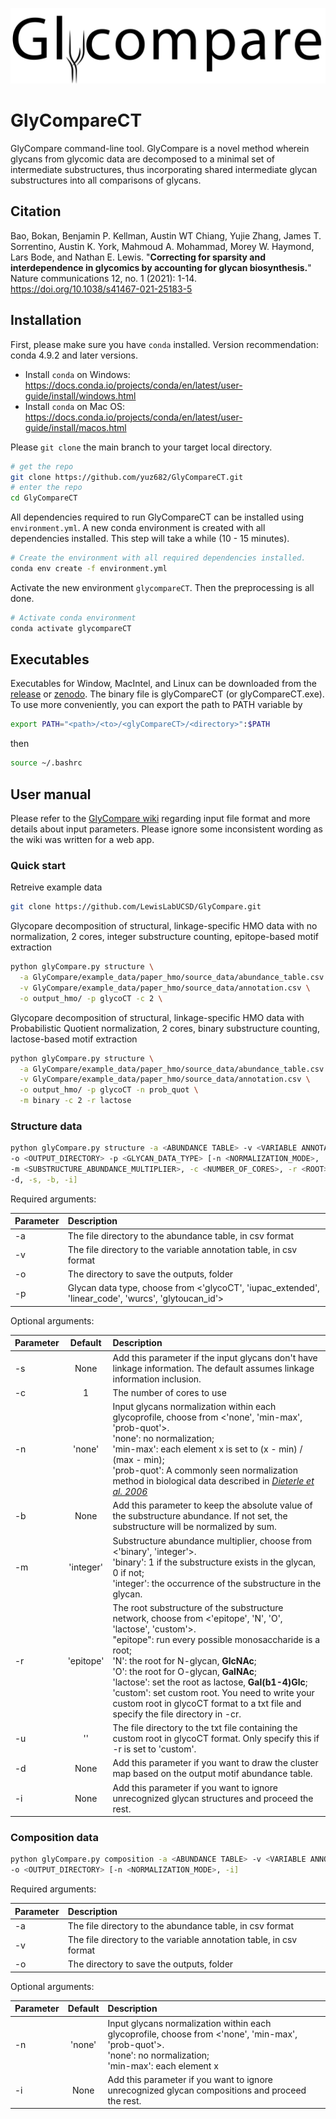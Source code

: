 ![](logo_name.png)
# GlyCompareCT
GlyCompare command-line tool. GlyCompare is a novel method wherein glycans from glycomic data are decomposed to a minimal set of intermediate substructures, thus incorporating shared intermediate glycan substructures into all comparisons of glycans. 

## Citation

Bao, Bokan, Benjamin P. Kellman, Austin WT Chiang, Yujie Zhang, James T. Sorrentino, Austin K. York, Mahmoud A. Mohammad, Morey W. Haymond, Lars Bode, and Nathan E. Lewis. "**Correcting for sparsity and interdependence in glycomics by accounting for glycan biosynthesis.**" Nature communications 12, no. 1 (2021): 1-14. https://doi.org/10.1038/s41467-021-25183-5

## Installation

First, please make sure you have `conda` installed. Version recommendation: conda 4.9.2 and later versions. 
- Install `conda` on Windows: https://docs.conda.io/projects/conda/en/latest/user-guide/install/windows.html
- Install `conda` on Mac OS: https://docs.conda.io/projects/conda/en/latest/user-guide/install/macos.html

Please ```git clone``` the main branch to your target local directory. 
```bash
# get the repo
git clone https://github.com/yuz682/GlyCompareCT.git
# enter the repo
cd GlyCompareCT
```

All dependencies required to run GlyCompareCT can be installed using `environment.yml`. A new conda environment is created with all dependencies installed. This step will take a while (10 - 15 minutes). 
```bash
# Create the environment with all required dependencies installed.
conda env create -f environment.yml
```

Activate the new environment `glycompareCT`. Then the preprocessing is all done.
```bash
# Activate conda environment
conda activate glycompareCT
```

## Executables

Executables for Window, MacIntel, and Linux can be downloaded from the [release](https://github.com/yuz682/GlyCompareCT/releases/tag/glycoinformatics) or [zenodo](https://zenodo.org/record/6339798#.Yik6OxPMLdo). The binary file is glyCompareCT (or glyCompareCT.exe). To use more conveniently, you can export the path to PATH variable by 

```bash
export PATH="<path>/<to>/<glyCompareCT>/<directory>":$PATH
```
then
```bash
source ~/.bashrc
```

## User manual

Please refer to the [GlyCompare wiki](https://github.com/LewisLabUCSD/GlyCompare/wiki) regarding input file format and more details about input parameters. Please ignore some inconsistent wording as the wiki was written for a web app. 

### Quick start

Retreive example data
```bash
git clone https://github.com/LewisLabUCSD/GlyCompare.git 
```
Glycopare decomposition of structural, linkage-specific HMO data with no normalization, 2 cores, integer substructure counting, epitope-based motif extraction
```bash
python glyCompare.py structure \
  -a GlyCompare/example_data/paper_hmo/source_data/abundance_table.csv \
  -v GlyCompare/example_data/paper_hmo/source_data/annotation.csv \
  -o output_hmo/ -p glycoCT -c 2 \
```
Glycopare decomposition of structural, linkage-specific HMO data with Probabilistic Quotient normalization, 2 cores, binary substructure counting, lactose-based motif extraction
```bash
python glyCompare.py structure \
  -a GlyCompare/example_data/paper_hmo/source_data/abundance_table.csv \
  -v GlyCompare/example_data/paper_hmo/source_data/annotation.csv \
  -o output_hmo/ -p glycoCT -n prob_quot \
  -m binary -c 2 -r lactose
```

### Structure data
```bash
python glyCompare.py structure -a <ABUNDANCE TABLE> -v <VARIABLE ANNOTATION> 
-o <OUTPUT_DIRECTORY> -p <GLYCAN_DATA_TYPE> [-n <NORMALIZATION_MODE>, 
-m <SUBSTRUCTURE_ABUNDANCE_MULTIPLIER>, -c <NUMBER_OF_CORES>, -r <ROOT>, -u <CUSTOM_ROOT>, 
-d, -s, -b, -i]
```

Required arguments:

| Parameter                 | Description  |	
| :------------------------ |:-------------|
| -a	       |	The file directory to the abundance table, in csv format
| -v         |  The file directory to the variable annotation table, in csv format
| -o 	       |	The directory to save the outputs, folder
| -p 		     |  Glycan data type, choose from <'glycoCT', 'iupac_extended', 'linear_code', 'wurcs', 'glytoucan_id'>

Optional arguments: 

| Parameter                 | Default       | Description   |	
| :------------------------ |:-------------:| :-------------|
| -s 	       |	None        |  Add this parameter if the input glycans don't have linkage information. The default assumes linkage information inclusion.
| -c        |  1            |  The number of cores to use
| -n 	       |  'none'	    |  Input glycans normalization within each glycoprofile, choose from <'none', 'min-max', 'prob-quot'>.<br>'none': no normalization;<br>'min-max': each element x is set to (x - min) / (max - min);<br>'prob-quot': A commonly seen normalization method in biological data described in [_Dieterle et al. 2006_](https://pubs.acs.org/doi/10.1021/ac051632c)
| -b         |  None        |  Add this parameter to keep the absolute value of the substructure abundance. If not set, the substructure will be normalized by sum.
| -m 		     |  'integer'   |  Substructure abundance multiplier, choose from <'binary', 'integer'>.<br>'binary': 1 if the substructure exists in the glycan, 0 if not;<br>'integer': the occurrence of the substructure in the glycan.
| -r		     |  'epitope'    |  The root substructure of the substructure network, choose from <'epitope', 'N', 'O', 'lactose', 'custom'>.<br>"epitope": run every possible monosaccharide is a root;<br>'N': the root for N-glycan, **GlcNAc**;<br>'O': the root for O-glycan, **GalNAc**;<br>'lactose': set the root as lactose, **Gal(b1-4)Glc**;<br>'custom': set custom root. You need to write your custom root in glycoCT format to a txt file and specify the file directory in -cr. 
| -u 	     |  ''           |  The file directory to the txt file containing the custom root in glycoCT format. Only specify this if -r is set to 'custom'. 
| -d 	     |  None         |  Add this parameter if you want to draw the cluster map based on the output motif abundance table.
| -i 	     |  None         |  Add this parameter if you want to ignore unrecognized glycan structures and proceed the rest.


### Composition data
```bash
python glyCompare.py composition -a <ABUNDANCE TABLE> -v <VARIABLE ANNOTATION> 
-o <OUTPUT_DIRECTORY> [-n <NORMALIZATION_MODE>, -i]
```

Required arguments:

| Parameter                 | Description  |	
| :------------------------ |:-------------|
| -a	       |	The file directory to the abundance table, in csv format
| -v         |  The file directory to the variable annotation table, in csv format
| -o 	       |	The directory to save the outputs, folder

Optional arguments: 

| Parameter                 | Default       | Description   |	
| :------------------------ |:-------------:| :-------------|
| -n 	       |  'none'	    |  Input glycans normalization within each glycoprofile, choose from <'none', 'min-max', 'prob-quot'>.<br>'none': no normalization;<br>'min-max': each element x 
| -i 	     |  None         |  Add this parameter if you want to ignore unrecognized glycan compositions and proceed the rest.
